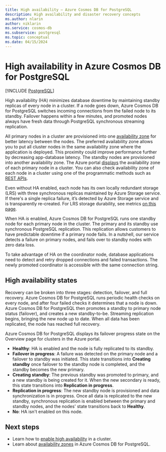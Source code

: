 ```yaml
---
title: High availability – Azure Cosmos DB for PostgreSQL
description: High availability and disaster recovery concepts
ms.author: nlarin
author: niklarin
ms.service: cosmos-db
ms.subservice: postgresql
ms.topic: conceptual
ms.date: 04/15/2024
---
```


# High availability in Azure Cosmos DB for PostgreSQL

[!INCLUDE [PostgreSQL](../includes/appliesto-postgresql.md)]

High availability (HA) minimizes database downtime by maintaining standby replicas of every node in a cluster. If a node goes down, Azure Cosmos DB for PostgreSQL switches incoming connections from the failed node to its standby. Failover happens within a few minutes, and promoted nodes always have fresh data through PostgreSQL synchronous streaming replication.

All primary nodes in a cluster are provisioned into one [availability zone](./concepts-availability-zones.md) for better latency between the nodes. The preferred availability zone allows you to put all cluster nodes in the same availability zone where the application is deployed. This proximity could improve performance further by decreasing app-database latency. The standby nodes are provisioned into another availability zone. The Azure portal
[displays](concepts-cluster.md#node-availability-zone) the availability zone of each primary node in a cluster. You can also check availability zone of each node in a cluster using one of the programmatic methods such as [REST APIs](/rest/api/postgresqlhsc/servers/get).

Even without HA enabled, each node has its own locally redundant storage (LRS) with three synchronous replicas maintained by Azure Storage service.  If there's a single replica failure, it’s detected by Azure Storage service and is transparently re-created. For LRS storage durability, see metrics [on this page](../../storage/common/storage-redundancy.md#summary-of-redundancy-options).

When HA *is* enabled, Azure Cosmos DB for PostgreSQL runs one standby node for each primary node in the cluster. The primary and its standby use synchronous PostgreSQL replication. This replication allows customers to have predictable downtime if a primary node fails. In a nutshell, our service detects a failure on primary nodes, and fails over to standby nodes with zero data loss.

To take advantage of HA on the coordinator node, database applications need to detect and retry dropped connections and failed transactions. The newly promoted coordinator is accessible with the same connection string.

## High availability states

Recovery can be broken into three stages: detection, failover, and full recovery.  Azure Cosmos DB for PostgreSQL runs periodic health checks on every node, and after four failed checks it determines that a node is down. Azure Cosmos DB for PostgreSQL then promotes a standby to primary node status (failover), and creates a new standby-to-be.  Streaming replication begins, bringing the new node up to date.
When all data has been replicated, the node has reached full recovery.

Azure Cosmos DB for PostgreSQL displays its failover progress state on the Overview page for clusters in the Azure portal.

* **Healthy**: HA is enabled and the node is fully replicated to its standby.
* **Failover in progress**: A failure was detected on the primary node and a failover to standby was initiated. This state transitions into   **Creating standby** once failover to the standby node is completed, and the standby becomes the new primary.
* **Creating standby**: The previous standby was promoted to primary, and a new standby is being created for it. When the new secondary is ready, this state transitions into **Replication in progress**.
* **Replication in progress**: The new standby node is provisioned and data synchronization is in progress. Once all data is replicated to the new standby, synchronous replication is enabled between the primary and standby nodes, and the nodes' state transitions back to **Healthy**.
* **No**: HA isn't enabled on this node.

## Next steps

- Learn how to [enable high availability](howto-high-availability.md) in a cluster.
- Learn about [availability zones](./concepts-availability-zones.md) in Azure Cosmos DB for PostgreSQL.
